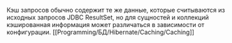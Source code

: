 Кэш запросов обычно содержит те же данные, которые считываются из исходных запросов JDBC ResultSet, но для сущностей и коллекций кэшированная информация может различаться в зависимости от конфигурации.
[[Programming/БД/Hibernate/Caching/Caching]]